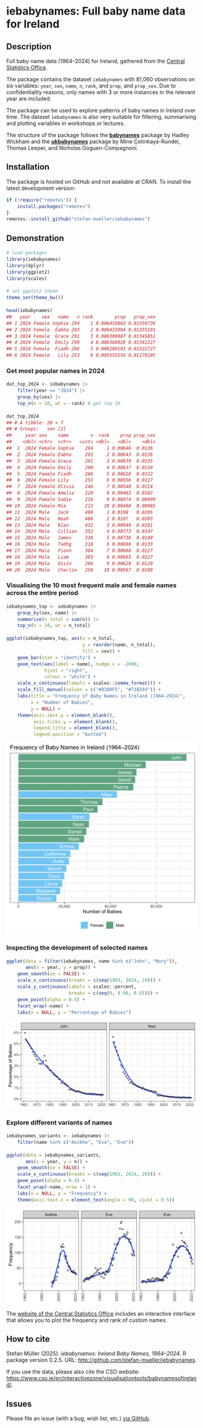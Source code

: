 
# iebabynames: Full baby name data for Ireland

## Description

Full baby name data (1964–2024) for Ireland, gathered from the [Central
Statistics
Office](https://www.cso.ie/en/interactivezone/visualisationtools/babynamesofireland/).

The package contains the dataset `iebabynames` with 81,060 observations
on six variables: `year`, `sex`, `name`, `n`, `rank`, and `prop`, and
`prop_sex`. Due to confidentiality reasons, only names with 3 or more
instances in the relevant year are included.

The package can be used to explore patterns of baby names in Ireland
over time. The dataset `iebabynames` is also very suitable for
filtering, summarising and plotting variables in workshops or lectures.

The structure of the package follows the
[**babynames**](https://cran.r-project.org/web/packages/babynames/index.html)
package by Hadley Wickham and the
[**ukbabynames**](https://mine-cetinkaya-rundel.github.io/ukbabynames/)
package by Mine Çetinkaya-Rundel, Thomas Leeper, and Nicholas
Goguen-Compagnoni.

## Installation

The package is hosted on GitHub and not available at CRAN. To install
the latest development version:

``` r
if (!require("remotes")) {
    install.packages("remotes")
}
remotes::install_github("stefan-mueller/iebabynames") 
```

## Demonstration

``` r
# load packages
library(iebabynames)
library(dplyr)
library(ggplot2)
library(scales)

# set ggplot2 theme
theme_set(theme_bw())

head(iebabynames)
##   year    sex   name   n rank        prop   prop_sex
## 1 2024 Female Sophie 294    1 0.006455863 0.01359726
## 2 2024 Female  Éabha 293    2 0.006433904 0.01355101
## 3 2024 Female  Grace 291    3 0.006389987 0.01345851
## 4 2024 Female  Emily 290    4 0.006368028 0.01341227
## 5 2024 Female  Fiadh 286    5 0.006280193 0.01322727
## 6 2024 Female   Lily 253    6 0.005555556 0.01170105
```

### Get most popular names in 2024

``` r
dat_top_2024 <- iebabynames |> 
    filter(year == "2024") |> 
    group_by(sex) |> 
    top_n(n = 10, wt = -rank) # get top 10

dat_top_2024
## # A tibble: 20 × 7
## # Groups:   sex [2]
##     year sex    name        n  rank    prop prop_sex
##    <dbl> <chr>  <chr>   <int> <dbl>   <dbl>    <dbl>
##  1  2024 Female Sophie    294     1 0.00646  0.0136 
##  2  2024 Female Éabha     293     2 0.00643  0.0136 
##  3  2024 Female Grace     291     3 0.00639  0.0135 
##  4  2024 Female Emily     290     4 0.00637  0.0134 
##  5  2024 Female Fiadh     286     5 0.00628  0.0132 
##  6  2024 Female Lily      253     6 0.00556  0.0117 
##  7  2024 Female Olivia    246     7 0.00540  0.0114 
##  8  2024 Female Amelia    220     8 0.00483  0.0102 
##  9  2024 Female Sadie     216     9 0.00474  0.00999
## 10  2024 Female Mia       213    10 0.00468  0.00985
## 11  2024 Male   Jack      490     1 0.0108   0.0205 
## 12  2024 Male   Noah      486     2 0.0107   0.0203 
## 13  2024 Male   Rían      432     3 0.00949  0.0181 
## 14  2024 Male   Cillian   352     4 0.00773  0.0147 
## 15  2024 Male   James     336     5 0.00738  0.0140 
## 16  2024 Male   Tadhg     318     6 0.00698  0.0133 
## 17  2024 Male   Fionn     304     7 0.00668  0.0127 
## 18  2024 Male   Liam      303     8 0.00665  0.0127 
## 19  2024 Male   Oisín     286     9 0.00628  0.0120 
## 20  2024 Male   Charlie   258    10 0.00567  0.0108
```

### Visualising the 10 most frequent male and female names across the entire period

``` r
iebabynames_top <- iebabynames |> 
    group_by(sex, name) |> 
    summarise(n_total = sum(n)) |> 
    top_n(n = 10, wt = n_total)

ggplot(iebabynames_top, aes(x = n_total,
                            y = reorder(name, n_total), 
                            fill = sex)) +
    geom_bar(stat = "identity") +
    geom_text(aes(label = name), nudge_x = -2000, 
              hjust = "right",
              colour = "white") +
    scale_x_continuous(labels = scales::comma_format()) +
    scale_fill_manual(values = c("#83D0F5", "#71B294")) +
    labs(title = "Frequency of Baby Names in Ireland (1964–2024)", 
         x = "Number of Babies",
         y = NULL) +
    theme(axis.text.y = element_blank(),
          axis.ticks.y = element_blank(),
          legend.title = element_blank(),
          legend.position = "bottom") 
```

![](man/images/unnamed-chunk-6-1.png)<!-- -->

### Inspecting the development of selected names

``` r
ggplot(data = filter(iebabynames, name %in% c("John", "Mary")),
       aes(x = year, y = prop)) +
    geom_smooth(se = FALSE) +
    scale_x_continuous(breaks = c(seq(1963, 2024, 10))) +
    scale_y_continuous(labels = scales::percent,
                       breaks = c(seq(0, 0.06, 0.01))) +
    geom_point(alpha = 0.4) +
    facet_wrap(~name) +
    labs(x = NULL, y = "Percentage of Babies") 
```

![](man/images/unnamed-chunk-7-1.png)<!-- -->

### Explore different variants of names

``` r
iebabynames_variants <- iebabynames |> 
    filter(name %in% c("Aoibhe", "Eva", "Eve"))

ggplot(data = iebabynames_variants,
       aes(x = year, y = n)) +
    geom_smooth(se = FALSE) +
    scale_x_continuous(breaks = c(seq(1963, 2024, 20))) +
    geom_point(alpha = 0.4) +
    facet_wrap(~name, nrow = 1) +
    labs(x = NULL, y = "Frequency") +
    theme(axis.text.x = element_text(angle = 90, vjust = 0.5))
```

![](man/images/unnamed-chunk-8-1.png)<!-- -->

The [website of the Central Statistics
Office](https://www.cso.ie/en/interactivezone/visualisationtools/babynamesofireland/)
includes an interactive interface that allows you to plot the frequency
and rank of custom names.

## How to cite

Stefan Müller (2025). *iebabynames: Ireland Baby Names, 1964–2024*. R
package version 0.2.5. URL:
<http://github.com/stefan-mueller/iebabynames>.

If you use the data, please also cite the CSO website:
<https://www.cso.ie/en/interactivezone/visualisationtools/babynamesofireland/>.

## Issues

Please file an issue (with a bug, wish list, etc.) [via
GitHub](https://github.com/stefan-mueller/iebabynames/issues).
